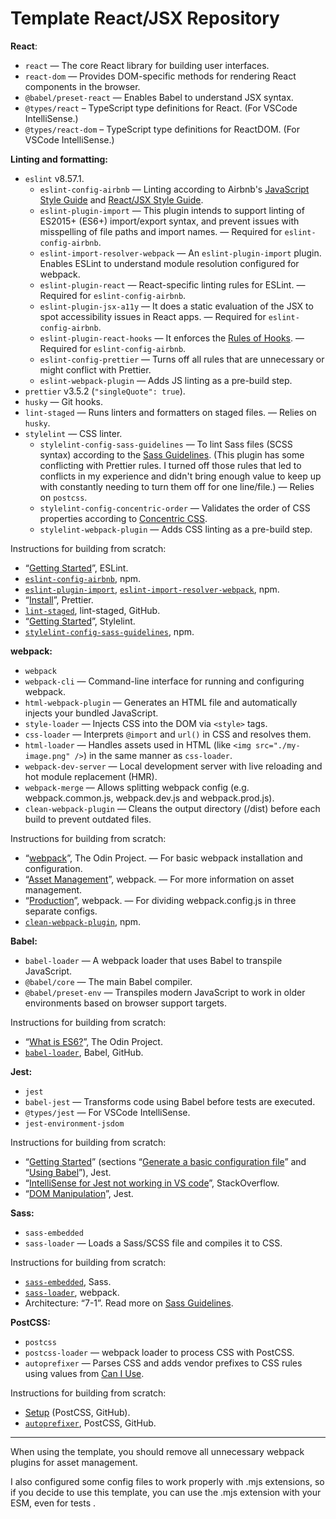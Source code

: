 # Template React/JSX Repository

**React**:

- `react` — The core React library for building user interfaces.
- `react-dom` — Provides DOM-specific methods for rendering React components in the browser.
- `@babel/preset-react` — Enables Babel to understand JSX syntax.
- `@types/react` – TypeScript type definitions for React. (For VSCode IntelliSense.)
- `@types/react-dom` – TypeScript type definitions for ReactDOM. (For VSCode IntelliSense.)

**Linting and formatting:**

- `eslint` v8.57.1.
  - `eslint-config-airbnb` — Linting according to Airbnb's [JavaScript Style Guide](https://github.com/airbnb/javascript?tab=readme-ov-file) and [React/JSX Style Guide](https://github.com/airbnb/javascript/tree/master/react).
  - `eslint-plugin-import` — This plugin intends to support linting of ES2015+ (ES6+) import/export syntax, and prevent issues with misspelling of file paths and import names. — Required for `eslint-config-airbnb`.
  - `eslint-import-resolver-webpack` — An `eslint-plugin-import` plugin. Enables ESLint to understand module resolution configured for webpack.
  - `eslint-plugin-react` — React-specific linting rules for ESLint. — Required for `eslint-config-airbnb`.
  - `eslint-plugin-jsx-a11y` — It does a static evaluation of the JSX to spot accessibility issues in React apps. — Required for `eslint-config-airbnb`.
  - `eslint-plugin-react-hooks` — It enforces the [Rules of Hooks](https://react.dev/reference/rules/rules-of-hooks). — Required for `eslint-config-airbnb`.
  - `eslint-config-prettier` — Turns off all rules that are unnecessary or might conflict with Prettier.
  - `eslint-webpack-plugin` — Adds JS linting as a pre-build step.
- `prettier` v3.5.2 (`"singleQuote": true`).
- `husky` — Git hooks.
- `lint-staged` — Runs linters and formatters on staged files. — Relies on `husky`.
- `stylelint` — CSS linter.
  - `stylelint-config-sass-guidelines` — To lint Sass files (SCSS syntax) according to the [Sass Guidelines](https://sass-guidelin.es). (This plugin has some conflicting with Prettier rules. I turned off those rules that led to conflicts in my experience and didn't bring enough value to keep up with constantly needing to turn them off for one line/file.) — Relies on `postcss`.
  - `stylelint-config-concentric-order` — Validates the order of CSS properties according to [Concentric CSS](http://rhodesmill.org/brandon/2011/concentric-css/).
  - `stylelint-webpack-plugin` — Adds CSS linting as a pre-build step.

Instructions for building from scratch:

- “[Getting Started](https://eslint.org/docs/v8.x/use/getting-started)”, ESLint.
- [`eslint-config-airbnb`](https://www.npmjs.com/package/eslint-config-airbnb), npm.
- [`eslint-plugin-import`](https://www.npmjs.com/package/eslint-plugin-import), [`eslint-import-resolver-webpack`](https://www.npmjs.com/package/eslint-import-resolver-webpack), npm.
- “[Install](https://prettier.io/docs/install)”, Prettier.
- [`lint-staged`](https://github.com/lint-staged/lint-staged#configuration), lint-staged, GitHub.
- “[Getting Started](https://stylelint.io/user-guide/get-started)”, Stylelint.
- [`stylelint-config-sass-guidelines`](https://www.npmjs.com/package/stylelint-config-sass-guidelines), npm.

**webpack:**

- `webpack`
- `webpack-cli` — Command-line interface for running and configuring webpack.
- `html-webpack-plugin` — Generates an HTML file and automatically injects your bundled JavaScript.
- `style-loader` — Injects CSS into the DOM via `<style>` tags.
- `css-loader` — Interprets `@import` and `url()` in CSS and resolves them.
- `html-loader` — Handles assets used in HTML (like `<img src="./my-image.png" />`) in the same manner as `css-loader`.
- `webpack-dev-server` — Local development server with live reloading and hot module replacement (HMR).
- `webpack-merge` — Allows splitting webpack config (e.g. webpack.common.js, webpack.dev.js and webpack.prod.js).
- `clean-webpack-plugin` — Cleans the output directory (/dist) before each build to prevent outdated files.

Instructions for building from scratch:

- “[webpack](https://www.theodinproject.com/lessons/javascript-webpack)”, The Odin Project. — For basic webpack installation and configuration.
- “[Asset Management](https://webpack.js.org/guides/asset-management/)”, webpack. — For more information on asset management.
- “[Production](https://webpack.js.org/guides/production/)”, webpack. ­— For dividing webpack.config.js in three separate configs.
- [`clean-webpack-plugin`](https://www.npmjs.com/package/clean-webpack-plugin), npm.

**Babel:**

- `babel-loader` — A webpack loader that uses Babel to transpile JavaScript.
- `@babel/core` — The main Babel compiler.
- `@babel/preset-env` — Transpiles modern JavaScript to work in older environments based on browser support targets.

Instructions for building from scratch:

- “[What is ES6?](https://www.theodinproject.com/lessons/node-path-javascript-what-is-es6)”, The Odin Project.
- [`babel-loader`](https://github.com/babel/babel-loader), Babel, GitHub.

**Jest:**

- `jest`
- `babel-jest` — Transforms code using Babel before tests are executed.
- `@types/jest` — For VSCode IntelliSense.
- `jest-environment-jsdom`

Instructions for building from scratch:

- “[Getting Started](https://jestjs.io/docs/getting-started#using-babel)” (sections “[Generate a basic configuration file](https://jestjs.io/docs/getting-started#generate-a-basic-configuration-file)” and “[Using Babel](https://jestjs.io/docs/getting-started#using-babel)”), Jest.
- “[IntelliSense for Jest not working in VS code](https://stackoverflow.com/questions/57874114/IntelliSense-for-jest-not-working-in-vs-code)”, StackOverflow.
- “[DOM Manipulation](https://jestjs.io/docs/tutorial-jquery)”, Jest.

**Sass:**

- `sass-embedded`
- `sass-loader` — Loads a Sass/SCSS file and compiles it to CSS.

Instructions for building from scratch:

- [`sass-embedded`](https://sass-lang.com/install/), Sass.
- [`sass-loader`](https://webpack.js.org/loaders/sass-loader/#root), webpack.
- Architecture: “7-1”. Read more on [Sass Guidelines](https://sass-guidelin.es/#architecture).

**PostCSS:**

- `postcss`
- `postcss-loader` — webpack loader to process CSS with PostCSS.
- `autoprefixer` — Parses CSS and adds vendor prefixes to CSS rules using values from [Can I Use](https://caniuse.com/).

Instructions for building from scratch:

- [Setup](https://github.com/postcss/postcss#usage) (PostCSS, GitHub).
- [`autoprefixer`](https://github.com/postcss/autoprefixer), PostCSS, GitHub.

---

When using the template, you should remove all unnecessary webpack plugins for asset management.

I also configured some config files to work properly with .mjs extensions, so if you decide to use this template, you can use the .mjs extension with your ESM, even for tests .
